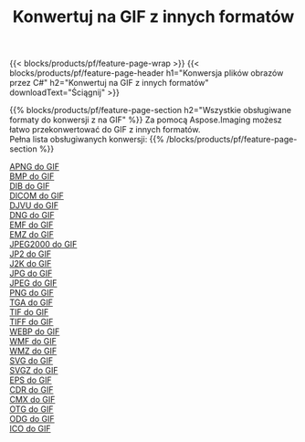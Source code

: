 ﻿---
title: Konwertuj na GIF z innych formatów 
weight: 3920
url: /pl/java/conversion/to/gif 
lang: pl
langdirlevel: 2
locales: zh-hans,ja,it,ru,de,es,fr,nl,id,lt,pl,pt,vi,tr,ko,zh-hant,ar,hi,th,sv,cs,uk,he
description: Za pomocą Aspose.Imaging możesz łatwo przekonwertować do GIF z innych formatów
---

{{< blocks/products/pf/feature-page-wrap >}}
{{< blocks/products/pf/feature-page-header h1="Konwersja plików obrazów przez C#" h2="Konwertuj na GIF z innych formatów" downloadText="Ściągnij" >}}


{{% blocks/products/pf/feature-page-section  h2="Wszystkie obsługiwane formaty do konwersji z na GIF" %}}
Za pomocą Aspose.Imaging możesz łatwo przekonwertować do GIF z innych formatów.
<br/>
Pełna lista obsługiwanych konwersji:
{{% /blocks/products/pf/feature-page-section %}}
<div class="container-fluid productfamilypage bg-gray">
    <div class="convertypes bg-gray agp-content section">
        <div class="container">
		<div class="row other-converters">
		    <div class='col-md-2 other-converter remove-lp remove-rp'><a href="/imaging/pl/java/conversion/apng-to-gif" >APNG do GIF</a></div>
<div class='col-md-2 other-converter remove-lp remove-rp'><a href="/imaging/pl/java/conversion/bmp-to-gif" >BMP do GIF</a></div>
<div class='col-md-2 other-converter remove-lp remove-rp'><a href="/imaging/pl/java/conversion/dib-to-gif" >DIB do GIF</a></div>
<div class='col-md-2 other-converter remove-lp remove-rp'><a href="/imaging/pl/java/conversion/dicom-to-gif" >DICOM do GIF</a></div>
<div class='col-md-2 other-converter remove-lp remove-rp'><a href="/imaging/pl/java/conversion/djvu-to-gif" >DJVU do GIF</a></div>
<div class='col-md-2 other-converter remove-lp remove-rp'><a href="/imaging/pl/java/conversion/dng-to-gif" >DNG do GIF</a></div>
<div class='col-md-2 other-converter remove-lp remove-rp'><a href="/imaging/pl/java/conversion/emf-to-gif" >EMF do GIF</a></div>
<div class='col-md-2 other-converter remove-lp remove-rp'><a href="/imaging/pl/java/conversion/emz-to-gif" >EMZ do GIF</a></div>
<div class='col-md-2 other-converter remove-lp remove-rp'><a href="/imaging/pl/java/conversion/jpeg2000-to-gif" >JPEG2000 do GIF</a></div>
<div class='col-md-2 other-converter remove-lp remove-rp'><a href="/imaging/pl/java/conversion/jp2-to-gif" >JP2 do GIF</a></div>
<div class='col-md-2 other-converter remove-lp remove-rp'><a href="/imaging/pl/java/conversion/j2k-to-gif" >J2K do GIF</a></div>
<div class='col-md-2 other-converter remove-lp remove-rp'><a href="/imaging/pl/java/conversion/jpg-to-gif" >JPG do GIF</a></div>
<div class='col-md-2 other-converter remove-lp remove-rp'><a href="/imaging/pl/java/conversion/jpeg-to-gif" >JPEG do GIF</a></div>
<div class='col-md-2 other-converter remove-lp remove-rp'><a href="/imaging/pl/java/conversion/png-to-gif" >PNG do GIF</a></div>
<div class='col-md-2 other-converter remove-lp remove-rp'><a href="/imaging/pl/java/conversion/tga-to-gif" >TGA do GIF</a></div>
<div class='col-md-2 other-converter remove-lp remove-rp'><a href="/imaging/pl/java/conversion/tif-to-gif" >TIF do GIF</a></div>
<div class='col-md-2 other-converter remove-lp remove-rp'><a href="/imaging/pl/java/conversion/tiff-to-gif" >TIFF do GIF</a></div>
<div class='col-md-2 other-converter remove-lp remove-rp'><a href="/imaging/pl/java/conversion/webp-to-gif" >WEBP do GIF</a></div>
<div class='col-md-2 other-converter remove-lp remove-rp'><a href="/imaging/pl/java/conversion/wmf-to-gif" >WMF do GIF</a></div>
<div class='col-md-2 other-converter remove-lp remove-rp'><a href="/imaging/pl/java/conversion/wmz-to-gif" >WMZ do GIF</a></div>
<div class='col-md-2 other-converter remove-lp remove-rp'><a href="/imaging/pl/java/conversion/svg-to-gif" >SVG do GIF</a></div>
<div class='col-md-2 other-converter remove-lp remove-rp'><a href="/imaging/pl/java/conversion/svgz-to-gif" >SVGZ do GIF</a></div>
<div class='col-md-2 other-converter remove-lp remove-rp'><a href="/imaging/pl/java/conversion/eps-to-gif" >EPS do GIF</a></div>
<div class='col-md-2 other-converter remove-lp remove-rp'><a href="/imaging/pl/java/conversion/cdr-to-gif" >CDR do GIF</a></div>
<div class='col-md-2 other-converter remove-lp remove-rp'><a href="/imaging/pl/java/conversion/cmx-to-gif" >CMX do GIF</a></div>
<div class='col-md-2 other-converter remove-lp remove-rp'><a href="/imaging/pl/java/conversion/otg-to-gif" >OTG do GIF</a></div>
<div class='col-md-2 other-converter remove-lp remove-rp'><a href="/imaging/pl/java/conversion/odg-to-gif" >ODG do GIF</a></div>
<div class='col-md-2 other-converter remove-lp remove-rp'><a href="/imaging/pl/java/conversion/ico-to-gif" >ICO do GIF</a></div>
                </div>
        </div>
    </div>
</div>
<br/>

